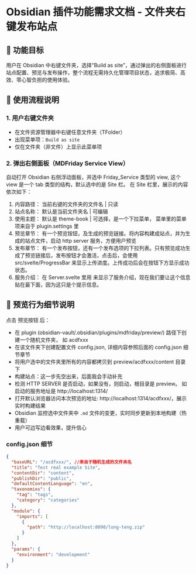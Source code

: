 # Obsidian 插件功能需求文档 - 文件夹右键发布站点

## 📌 功能目标

用户在 Obsidian 中右键文件夹，选择“Build as site”，通过弹出的右侧面板进行站点配置、预览与发布操作，整个流程无需持久化管理项目状态，追求极简、高效、零心智负担的使用体验。

## 🧭 使用流程说明

### 1. 用户右键文件夹
- 在文件资源管理器中右键任意文件夹（TFolder）
- 出现菜单项：`Build as site`
- 仅在文件夹（非文件）上显示此菜单项

### 2. 弹出右侧面板（MDFriday Service View）
自动打开 Obsidian 右侧浮动面板，并选中 Friday_Service 类型的 view, 这个 view 是一个 tab 类型的结构，默认选中的是 Site 栏。
在 Site 栏里，展示的内容依次如下：

1. 内容路径： 当前右键的文件夹的文件名 | 只读 
2. 站点名称： 默认是当前文件夹名 | 可编辑 
3. 使用主题： 默认是 theme-book | 可选择，是一个下拉菜单， 菜单里的菜单项来自于 plugin.settings 里
4. 预览章节： 有一个预览铵钮，及生成的预览链接。将内容构建成站点，并为生成的站点文件，启动 http server 服务，方便用户预览
5. 发布章节： 有一个发布按钮，还有一个发布选项的下拉列表。只有预览成功生成了预览链接后，发布按钮才会激活，点击后，会使用 src/svelte/ProgressBar 来显示上传进度。上传成功后会在按钮下方显示成功状态。
6. 服务介绍： 在 Server.svelte 里用 <Info/> 来显示了服务介绍，现在我们要让这个信息贴在最下面，因为这只是个提示信息。

## 🔁 预览行为细节说明

点击 预览按钮 后：

- 在 plugin (obsidian-vault/.obsidian/plugins/mdfriday/preview/) 路径下创建一个随机文件夹， 如 acdfxxx
- 在该文件夹下创建配置文件 config.json, 详细内容参照后面的 config.json 细节章节
- 将用户选中的文件夹里所有的内容都拷贝到 preview/acdfxxx/content 目录下
- 构建站点：这一步先空出来，后面我会手动补充
- 检测 HTTP SERVER 是否启动，如果没有，则启动，根目录是 preview。 如启动的服务地址是 http://localhost:1314/
- 打开默认浏览器访问本次预览的地址: http://localhost:1314/acdfxxx/，展示实时构建结果
- Obsidian 监控选中文件夹中 `.md` 文件的变更，实时同步更新到本地构建（热重载）
- 用户可边写边看效果，提升信心

### config.json 细节

```json
{
  "baseURL": "/acdfxxx/", //来自于随机生成的文件夹名
  "title": "Test real example Site",
  "contentDir": "content",
  "publishDir": "public",
  "defaultContentLanguage": "en",
  "taxonomies": {
    "tag": "tags",
    "category": "categories"
  },
  "module": {
    "imports": [
      {
        "path": "http://localhost:8090/long-teng.zip"
      }
    ]
  },
  "params": {
    "environment": "development"
  }
} 
```

